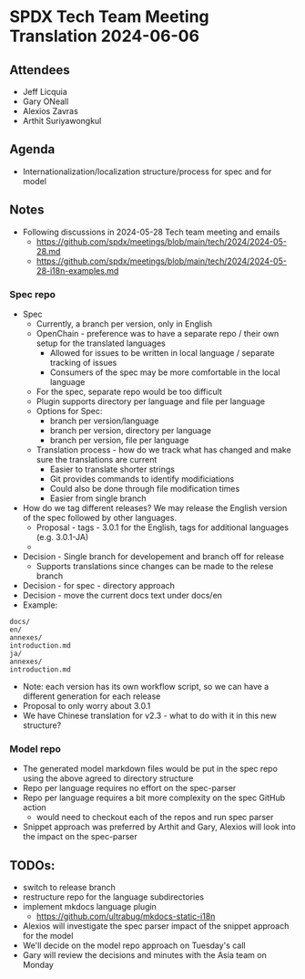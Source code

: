 # SPDX Tech Team Meeting Translation 2024-06-06

## Attendees

- Jeff Licquia
- Gary ONeall
- Alexios Zavras
- Arthit Suriyawongkul

## Agenda

- Internationalization/localization structure/process for spec and for model

## Notes

- Following discussions in 2024-05-28 Tech team meeting and emails
  - https://github.com/spdx/meetings/blob/main/tech/2024/2024-05-28.md
  - https://github.com/spdx/meetings/blob/main/tech/2024/2024-05-28-i18n-examples.md

### Spec repo
- Spec
  - Currently, a branch per version, only in English
  - OpenChain - preference was to have a separate repo / their own setup for the translated languages
    - Allowed for issues to be written in local language / separate tracking of issues
    - Consumers of the spec may be more comfortable in the local language
  - For the spec, separate repo would be too difficult
  - Plugin supports directory per language and file per language
  - Options for Spec:
    - branch per version/language
    - branch per version, directory per language
    - branch per version, file per language
  - Translation process - how do we track what has changed and make sure the translations are current
    - Easier to translate shorter strings
    - Git provides commands to identify modificiations
    - Could also be done through file modification times
    - Easier from single branch
- How do we tag different releases?
  We may release the English version of the spec followed by other languages.
  - Proposal - tags - 3.0.1 for the English, tags for additional languages (e.g. 3.0.1-JA)
  - 
- Decision - Single branch for developement and branch off for release
  - Supports translations since changes can be made to the relese branch
- Decision - for spec - directory approach
- Decision - move the current docs text under docs/en
- Example:
```
docs/
en/
annexes/
introduction.md
ja/
annexes/
introduction.md
```
- Note: each version has its own workflow script, so we can have a different generation for each release
- Proposal to only worry about 3.0.1
- We have Chinese translation for v2.3 - what to do with it in this new structure?

### Model repo
- The generated model markdown files would be put in the spec repo using the above agreed to directory structure
- Repo per language requires no effort on the spec-parser
- Repo per language requires a bit more complexity on the spec GitHub action
  - would need to checkout each of the repos and run spec parser
- Snippet approach was preferred by Arthit and Gary, Alexios will look into the impact on the spec-parser

## TODOs:
- switch to release branch
- restructure repo for the language subdirectories
- implement mkdocs language plugin
  - https://github.com/ultrabug/mkdocs-static-i18n
- Alexios will investigate the spec parser impact of the snippet approach for the model
- We'll decide on the model repo approach on Tuesday's call
- Gary will review the decisions and minutes with the Asia team on Monday
